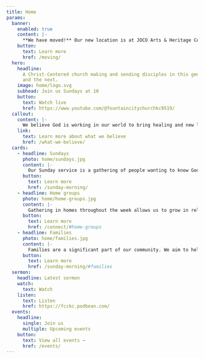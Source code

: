 ```yaml
---
title: Home
params:
  banner:
    enabled: true
    content: |-
      **We have moved!** Our new location is at JOCO Arts & Heritage Center. 
    button:
      text: Learn more
      href: /moving/
  hero:
    headline:
      A Christ-Centered church making and sending disciples in this generation
      and the next.
    image: home/logo.svg
    subhead: Join us Sundays at 10
    button:
      text: Watch live
      href: https://www.youtube.com/@fountaincitychurchkc9519/
  callout:
    content: |-
      We believe God is working in our world to bring healing and new life to all people and places through Jesus Christ. God wants people to know  him, find their true selves in him, flourish in all of life with him.
    link:
      text: Learn more about what we believe
      href: /what-we-believe/
  cards:
    - headline: Sundays
      photo: home/sundays.jpg
      content: |-
        Our Sunday service is a gathering of people wanting to know God. Together we worship God and learn from Him as we sing, pray, and hear from Scripture.
      button:
        text: Learn more
        href: /sunday-morning/
    - headline: Home groups
      photo: home/home-groups.jpg
      content: |-
        Gathering in homes throughout the week allows us to grow in relationship with God and others. Our groups share meals, discuss life and God's Word, and pray for one another.
      button:
        text: Learn more
        href: /connect/#home-groups
    - headline: Families
      photo: home/families.jpg
      content: |-
        Families are a significant part of our community. We aim to help kids of all ages grow as faithful followers of Jesus as we assist parents to raise them in the ways of God.
      button:
        text: Learn more
        href: /sunday-morning/#families
  sermon:
    headline: Latest sermon
    watch:
      text: Watch
    listen:
      text: Listen
      href: https://fcckc.podbean.com/
  events:
    headline:
      single: Join us
      multiple: Upcoming events
    button:
      text: View all events →
      href: /events/
---
```


